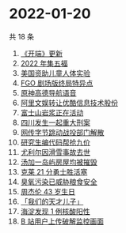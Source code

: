 # 2022-01-20

共 18 条

<!-- BEGIN -->
<!-- 最后更新时间 Thu Jan 20 2022 04:14:19 GMT+0800 (China Standard Time) -->

1. [《开端》更新](https://www.zhihu.com/search?q=开端)
1. [2022 年集五福](https://www.zhihu.com/search?q=集五福)
1. [美国资助儿童人体实验](https://www.zhihu.com/search?q=美国资助人体实验)
1. [FGO 剧场版终局特异点](https://www.zhihu.com/search?q=fgo)
1. [原神高德导航语音](https://www.zhihu.com/search?q=原神)
1. [阿里文娱转让优酷信息技术股份](https://www.zhihu.com/search?q=阿里文娱转让优酷股份)
1. [富士山岩浆正在活动](https://www.zhihu.com/search?q=富士山)
1. [四川发生一起重大刑案](https://www.zhihu.com/search?q=四川刑案)
1. [网传字节跳动战投部门解散](https://www.zhihu.com/search?q=字节跳动)
1. [研究生编代码帮抢九价](https://www.zhihu.com/search?q=研究生帮抢九价)
1. [尤利尔因滑雪事故去世](https://www.zhihu.com/search?q=尤利尔去世)
1. [汤加一岛屿房屋均被摧毁](https://www.zhihu.com/search?q=汤加)
1. [克莱 21 分勇士胜活塞](https://www.zhihu.com/search?q=勇士)
1. [臭氧污染已威胁粮食安全](https://www.zhihu.com/search?q=臭氧污染)
1. [周杰伦 43 岁生日](https://www.zhihu.com/search?q=周杰伦)
1. [「我们的天才儿子」](https://www.zhihu.com/search?q=我们的天才儿子)
1. [海淀发现 1 例核酸阳性](https://www.zhihu.com/search?q=北京疫情)
1. [B 站用户上传破解监控画面](https://www.zhihu.com/search?q=b站监控画面)

<!-- END -->

